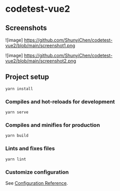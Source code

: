 # codetest-vue2

## Screenshots

![image] https://github.com/ShunyiChen/codetest-vue2/blob/main/screenshot1.png

![image] https://github.com/ShunyiChen/codetest-vue2/blob/main/screenshot2.png

## Project setup

```
yarn install
```

### Compiles and hot-reloads for development
```
yarn serve
```

### Compiles and minifies for production
```
yarn build
```

### Lints and fixes files
```
yarn lint
```

### Customize configuration
See [Configuration Reference](https://cli.vuejs.org/config/).
